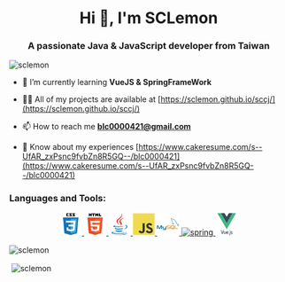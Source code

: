 <h1 align="center">Hi 👋, I'm SCLemon</h1>
<h3 align="center">A passionate Java & JavaScript developer from Taiwan</h3>

<p align="left"> <img src="https://komarev.com/ghpvc/?username=sclemon&label=Profile%20views&color=0e75b6&style=flat" alt="sclemon" /> </p>

- 🌱 I’m currently learning **VueJS & SpringFrameWork**

- 👨‍💻 All of my projects are available at [https://sclemon.github.io/sccj/](https://sclemon.github.io/sccj/)

- 📫 How to reach me **blc0000421@gmail.com**

- 📄 Know about my experiences [https://www.cakeresume.com/s--UfAR_zxPsnc9fvbZn8R5GQ--/blc0000421](https://www.cakeresume.com/s--UfAR_zxPsnc9fvbZn8R5GQ--/blc0000421)

<h3 align="left">Languages and Tools:</h3>
<p align="center"> 
  <a href="https://www.w3schools.com/css/" target="_blank" rel="noreferrer" > 
  <img src="https://raw.githubusercontent.com/devicons/devicon/master/icons/css3/css3-original-wordmark.svg" alt="css3" width="40" height="40"/> </a> 
  <a href="https://www.w3.org/html/" target="_blank" rel="noreferrer"> 
    <img src="https://raw.githubusercontent.com/devicons/devicon/master/icons/html5/html5-original-wordmark.svg" alt="html5" width="40" height="40"/> </a> 
  <a href="https://www.java.com" target="_blank" rel="noreferrer"> 
    <img src="https://raw.githubusercontent.com/devicons/devicon/master/icons/java/java-original.svg" alt="java" width="40" height="40"/> </a> 
  <a href="https://developer.mozilla.org/en-US/docs/Web/JavaScript" target="_blank" rel="noreferrer"> 
    <img src="https://raw.githubusercontent.com/devicons/devicon/master/icons/javascript/javascript-original.svg" alt="javascript" width="40" height="40"/>   </a> 
  <a href="https://www.mysql.com/" target="_blank" rel="noreferrer"> 
    <img src="https://raw.githubusercontent.com/devicons/devicon/master/icons/mysql/mysql-original-wordmark.svg" alt="mysql" width="40" height="40"/> </a>   <a href="https://spring.io/" target="_blank" rel="noreferrer"> 
    <img src="https://www.vectorlogo.zone/logos/springio/springio-icon.svg" alt="spring" width="40" height="40"/> </a> 
  <a href="https://vuejs.org/" target="_blank" rel="noreferrer"> 
    <img src="https://raw.githubusercontent.com/devicons/devicon/master/icons/vuejs/vuejs-original-wordmark.svg" alt="vuejs" width="40" height="40"/> </a> </p>

<p><img align="center" src="https://github-readme-stats.vercel.app/api/top-langs?username=sclemon&show_icons=true&locale=en&layout=compact" alt="sclemon" /></p>

<p>&nbsp;<img align="center" src="https://github-readme-stats.vercel.app/api?username=sclemon&show_icons=true&locale=en" alt="sclemon" /></p>
